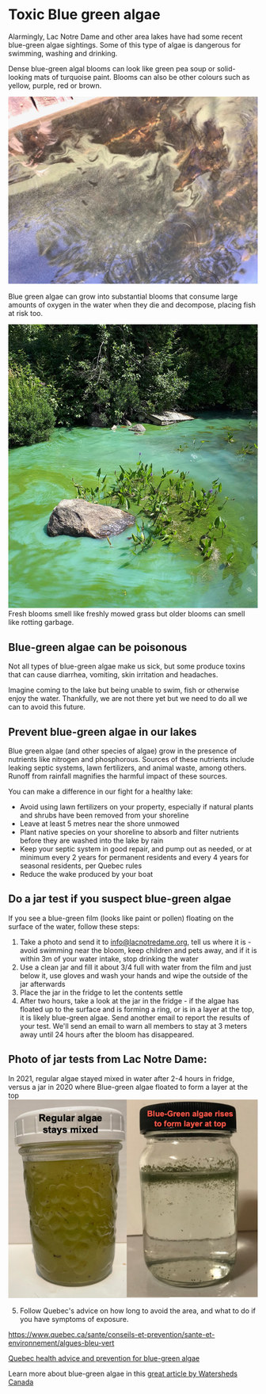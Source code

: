 # Toxic Blue green algae 
 
Alarmingly, Lac Notre Dame and other area lakes have had some recent blue-green algae sightings. Some of this type of algae is dangerous for swimming, washing and drinking.

Dense blue-green algal blooms can look like green pea soup or solid-looking mats of turquoise paint. Blooms can also be other colours such as yellow, purple, red or brown.

 <img src="/assets/img/algae-2020Nov.jpg" class="img-fluid py-3" alt="blue-green algae on lac Notre Dame in 2020" />
 
Blue green algae can grow into substantial blooms that consume large amounts of oxygen in the water when they die and decompose, placing fish at risk too.
 
  <img src="/assets/img/MECP-Blue-green-algae.jpg" class="img-fluid py-3" alt="thick layer of turquoise blue-green algae on water" />
Fresh blooms smell like freshly mowed grass but older blooms can smell like rotting garbage.

## Blue-green algae can be poisonous

Not all types of blue-green algae make us sick, but some produce toxins that can cause diarrhea, vomiting, skin irritation and headaches. 
 
Imagine coming to the lake but being unable to swim, fish or otherwise enjoy the water. Thankfully, we are not there yet but we need to do all we can to avoid this future.

## Prevent blue-green algae in our lakes 
 
Blue green algae (and other species of algae) grow in the presence of nutrients like nitrogen and phosphorous.  Sources of these nutrients include leaking septic systems, lawn fertilizers, and animal waste, among others. Runoff from rainfall magnifies the harmful impact of these sources.
 
You can make a difference in our fight for a healthy lake:
 
* Avoid using lawn fertilizers on your property, especially if natural plants and shrubs have been removed from your shoreline
* Leave at least 5 metres near the shore unmowed 
* Plant native species on your shoreline to absorb and filter  nutrients before they are washed into the lake by rain   
* Keep your septic system in good repair, and pump out as needed, or at minimum every 2 years for permanent residents and every 4 years for seasonal residents, per Quebec rules
* Reduce the wake produced by your boat 


## Do a jar test if you suspect blue-green algae

If you see a blue-green film (looks like paint or pollen) floating on the surface of the water, follow these steps: 

1. Take a photo and send it to info@lacnotredame.org, tell us where it is - avoid swimming near the bloom, keep children and pets away, and if it is within 3m of your water intake, stop drinking the water
2. Use a clean jar and fill it about 3/4 full with water from the film and just below it, use gloves and wash your hands and wipe the outside of the jar afterwards
3. Place the jar in the fridge to let the contents settle
4. After two hours, take a look at the jar in the fridge - if the algae has floated up to the surface and is forming a ring, or is in a layer at the top, it is likely blue-green algae. Send another email to report the results of your test. We'll send an email to warn all members to stay at 3 meters away until 24 hours after the bloom has disappeared. 

## Photo of jar tests from Lac Notre Dame: 
In 2021, regular algae stayed mixed in water after 2-4 hours in fridge, versus a jar in 2020 where Blue-green algae floated to form a layer at the top 
 <img src="/assets/img/jarsAfter2Hours.png" class="img-fluid py-3" alt="jar of regular algae stayed mixed in water and jar of blue-green algae floated to layer at top of water" />

5. Follow Quebec's advice on how long to avoid the area, and what to do if you have symptoms of exposure. 

https://www.quebec.ca/sante/conseils-et-prevention/sante-et-environnement/algues-bleu-vert

[Quebec health advice and prevention for blue-green algae](https://www.quebec.ca/en/health/advice-and-prevention/health-and-environment/preventing-health-problems-associated-with-blue-green-algae)


Learn more about blue-green algae in this [great article by Watersheds Canada](https://watersheds.ca/why-is-blue-green-algae-cyanobacteria-becoming-more-prominent/)
 